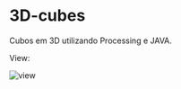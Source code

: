 # 3D-cubes
Cubos em 3D utilizando Processing e JAVA.

View:

![view](https://uploaddeimagens.com.br/images/002/655/914/original/Screen_Shot_2020-05-17_at_18.59.08.png?1589752748)
